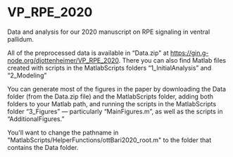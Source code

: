 # VP_RPE_2020
Data and analysis for our 2020 manuscript on RPE signaling in ventral pallidum.

All of the preprocessed data is available in “Data.zip" at https://gin.g-node.org/djottenheimer/VP_RPE_2020. There you can also find Matlab files created with scripts in the MatlabScripts folders “1_InitialAnalysis” and “2_Modeling”

You can generate most of the figures in the paper by downloading the Data folder (from the Data.zip file) and the MatlabScripts folder, adding both folders to your Matlab path, and running the scripts in the MatlabScripts folder “3_Figures” — particularly “MainFigures.m”, as well as the scripts in “AdditionalFigures.”

You'll want to change the pathname in "MatlabScripts/HelperFunctions/ottBari2020_root.m" to the folder that contains the Data folder.

